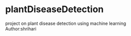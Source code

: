 # plantDiseaseDetection
project on plant disease detection using machine learning
<br>
Author:shrihari
